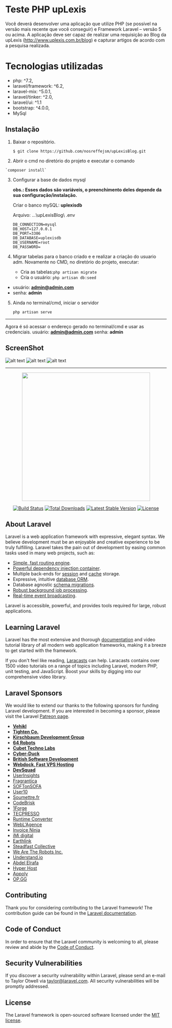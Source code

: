 #  Teste PHP upLexis
Você deverá desenvolver uma aplicação que utilize PHP (se possível na  
versão mais recente que você conseguir) e Framework Laravel – versão 5 ou  acima. A aplicação deve ser capaz de realizar uma requisição ao Blog da upLexis (http://www.uplexis.com.br/blog) e capturar artigos de acordo com a pesquisa realizada.


# Tecnologias utilizadas

 - php: ^7.2,
 - laravel/framework: ^6.2,
 - laravel-mix: ^5.0.1,
 - laravel/tinker: ^2.0,
 - laravel/ui: ^1.1
 - bootstrap: ^4.0.0,
 - MySql

## Instalação

 1. Baixar o repositório. 

      `$ git clone https://github.com/nosreffejsm/upLexisBlog.git` 

 2.  Abrir o cmd no diretório do projeto e executar o comando 

  	`composer install` 

 3. Configurar a base de dados mysql
	 
     **obs.: Esses dados são variáveis, o preenchimento deles depende da sua configuração/instalação.**
     
     Criar o banco mySQL: **uplexisdb**
     
     Arquivo: ...\upLexisBlog\ .env

    	DB_CONNECTION=mysql
    	DB_HOST=127.0.0.1
    	DB_PORT=3306
    	DB_DATABASE=uplexisdb
    	DB_USERNAME=root
    	DB_PASSWORD=
 
 1. Migrar tabelas para o banco criado e e realizar a criação do usuario adm.
	 Novamente no CMD, no diretório do projeto, executar:
     
    - Cria as tabelas:`php artisan migrate`               
    - Cria o usuário: `php artisan db:seed`

- usuário: **admin@admin.com**
- senha: **admin**

5. Ainda no terminal/cmd, iniciar o servidor

     `php artisan serve` 

------------------------------------------------------------------------------

Agora é só acessar o endereço gerado no terminal/cmd e usar as credenciais. 
usuário: **admin@admin.com** senha: **admin**

## ScreenShot

![alt text](https://i.ibb.co/0MFvdxw/Opera-Instant-neo-2020-02-10-132256-127-0-0-1.png)
![alt text](https://i.ibb.co/3mSLMSW/Opera-Instant-neo-2020-02-10-132352-127-0-0-1.png)
![alt text](https://i.ibb.co/prd7Dtx/Opera-Instant-neo-2020-02-10-132420-127-0-0-1.png)

--------------------------------------------------------------------------------


<p align="center"><img src="https://res.cloudinary.com/dtfbvvkyp/image/upload/v1566331377/laravel-logolockup-cmyk-red.svg" width="400"></p>

<p align="center">
<a href="https://travis-ci.org/laravel/framework"><img src="https://travis-ci.org/laravel/framework.svg" alt="Build Status"></a>
<a href="https://packagist.org/packages/laravel/framework"><img src="https://poser.pugx.org/laravel/framework/d/total.svg" alt="Total Downloads"></a>
<a href="https://packagist.org/packages/laravel/framework"><img src="https://poser.pugx.org/laravel/framework/v/stable.svg" alt="Latest Stable Version"></a>
<a href="https://packagist.org/packages/laravel/framework"><img src="https://poser.pugx.org/laravel/framework/license.svg" alt="License"></a>
</p>

## About Laravel

Laravel is a web application framework with expressive, elegant syntax. We believe development must be an enjoyable and creative experience to be truly fulfilling. Laravel takes the pain out of development by easing common tasks used in many web projects, such as:

- [Simple, fast routing engine](https://laravel.com/docs/routing).
- [Powerful dependency injection container](https://laravel.com/docs/container).
- Multiple back-ends for [session](https://laravel.com/docs/session) and [cache](https://laravel.com/docs/cache) storage.
- Expressive, intuitive [database ORM](https://laravel.com/docs/eloquent).
- Database agnostic [schema migrations](https://laravel.com/docs/migrations).
- [Robust background job processing](https://laravel.com/docs/queues).
- [Real-time event broadcasting](https://laravel.com/docs/broadcasting).

Laravel is accessible, powerful, and provides tools required for large, robust applications.

## Learning Laravel

Laravel has the most extensive and thorough [documentation](https://laravel.com/docs) and video tutorial library of all modern web application frameworks, making it a breeze to get started with the framework.

If you don't feel like reading, [Laracasts](https://laracasts.com) can help. Laracasts contains over 1500 video tutorials on a range of topics including Laravel, modern PHP, unit testing, and JavaScript. Boost your skills by digging into our comprehensive video library.

## Laravel Sponsors

We would like to extend our thanks to the following sponsors for funding Laravel development. If you are interested in becoming a sponsor, please visit the Laravel [Patreon page](https://patreon.com/taylorotwell).

- **[Vehikl](https://vehikl.com/)**
- **[Tighten Co.](https://tighten.co)**
- **[Kirschbaum Development Group](https://kirschbaumdevelopment.com)**
- **[64 Robots](https://64robots.com)**
- **[Cubet Techno Labs](https://cubettech.com)**
- **[Cyber-Duck](https://cyber-duck.co.uk)**
- **[British Software Development](https://www.britishsoftware.co)**
- **[Webdock, Fast VPS Hosting](https://www.webdock.io/en)**
- **[DevSquad](https://devsquad.com)**
- [UserInsights](https://userinsights.com)
- [Fragrantica](https://www.fragrantica.com)
- [SOFTonSOFA](https://softonsofa.com/)
- [User10](https://user10.com)
- [Soumettre.fr](https://soumettre.fr/)
- [CodeBrisk](https://codebrisk.com)
- [1Forge](https://1forge.com)
- [TECPRESSO](https://tecpresso.co.jp/)
- [Runtime Converter](http://runtimeconverter.com/)
- [WebL'Agence](https://weblagence.com/)
- [Invoice Ninja](https://www.invoiceninja.com)
- [iMi digital](https://www.imi-digital.de/)
- [Earthlink](https://www.earthlink.ro/)
- [Steadfast Collective](https://steadfastcollective.com/)
- [We Are The Robots Inc.](https://watr.mx/)
- [Understand.io](https://www.understand.io/)
- [Abdel Elrafa](https://abdelelrafa.com)
- [Hyper Host](https://hyper.host)
- [Appoly](https://www.appoly.co.uk)
- [OP.GG](https://op.gg)

## Contributing

Thank you for considering contributing to the Laravel framework! The contribution guide can be found in the [Laravel documentation](https://laravel.com/docs/contributions).

## Code of Conduct

In order to ensure that the Laravel community is welcoming to all, please review and abide by the [Code of Conduct](https://laravel.com/docs/contributions#code-of-conduct).

## Security Vulnerabilities

If you discover a security vulnerability within Laravel, please send an e-mail to Taylor Otwell via [taylor@laravel.com](mailto:taylor@laravel.com). All security vulnerabilities will be promptly addressed.

## License

The Laravel framework is open-sourced software licensed under the [MIT license](https://opensource.org/licenses/MIT).
